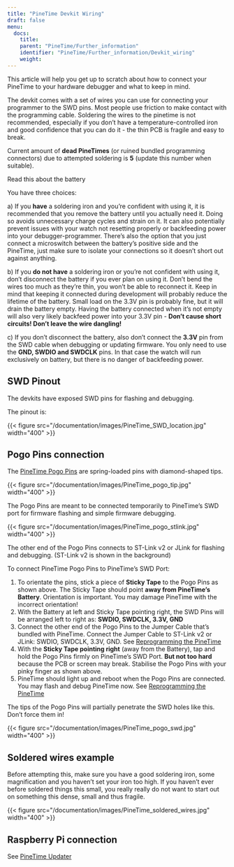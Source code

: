 ```yaml
---
title: "PineTime Devkit Wiring"
draft: false
menu:
  docs:
    title:
    parent: "PineTime/Further_information"
    identifier: "PineTime/Further_information/Devkit_wiring"
    weight: 
---
```


This article will help you get up to scratch about how to connect your PineTime to your hardware debugger and what to keep in mind.

The devkit comes with a set of wires you can use for connecting your programmer to the SWD pins. Most people use friction to make contact with the programming cable. Soldering the wires to the pinetime is not recommended, especially if you don’t have a temperature-controlled iron and good confidence that you can do it - the thin PCB is fragile and easy to break.

Current amount of **dead PineTimes** (or ruined bundled programming connectors) due to attempted soldering is **5** (update this number when suitable).

Read this about the battery

You have three choices:

a) If you **have** a soldering iron and you’re confident with using it, it is recommended that you remove the battery until you actually need it. Doing so avoids unnecessary charge cycles and strain on it. It can also potentially prevent issues with your watch not resetting properly or backfeeding power into your debugger-programmer. There’s also the option that you just connect a microswitch between the battery’s positive side and the PineTime, just make sure to isolate your connections so it doesn’t short out against anything.

b) If you **do not have** a soldering iron or you’re not confident with using it, don’t disconnect the battery if you ever plan on using it. Don’t bend the wires too much as they’re thin, you won’t be able to reconnect it. Keep in mind that keeping it connected during development will probably reduce the lifetime of the battery. Small load on the 3.3V pin is probably fine, but it will drain the battery empty. Having the battery connected when it’s not empty will also very likely backfeed power into your 3.3V pin - **Don’t cause short circuits! Don’t leave the wire dangling!**

c) If you don’t disconnect the battery, also don’t connect the **3.3V** pin from the SWD cable when debugging or updating firmware. You only need to use the **GND, SWDIO and SWDCLK** pins. In that case the watch will run exclusively on battery, but there is no danger of backfeeding power.

## SWD Pinout

The devkits have exposed SWD pins for flashing and debugging.

The pinout is:

{{< figure src="/documentation/images/PineTime_SWD_location.jpg" width="400" >}}

## Pogo Pins connection

The [PineTime Pogo Pins](https://pine64.com/product/pinetime-pogopin-jig/) are spring-loaded pins with diamond-shaped tips.

{{< figure src="/documentation/images/PineTime_pogo_tip.jpg" width="400" >}}

The Pogo Pins are meant to be connected temporarily to PineTime’s SWD port for firmware flashing and simple firmware debugging.

{{< figure src="/documentation/images/PineTime_pogo_stlink.jpg" width="400" >}}

The other end of the Pogo Pins connects to ST-Link v2 or JLink for flashing and debugging. (ST-Link v2 is shown in the background)

To connect PineTime Pogo Pins to PineTime’s SWD Port:

1. To orientate the pins, stick a piece of **Sticky Tape** to the Pogo Pins as shown above. The Sticky Tape should point **away from PineTime’s Battery**. Orientation is important. You may damage PineTime with the incorrect orientation!
2. With the Battery at left and Sticky Tape pointing right, the SWD Pins will be arranged left to right as: **SWDIO, SWDCLK, 3.3V, GND**
3. Connect the other end of the Pogo Pins to the Jumper Cable that’s bundled with PineTime. Connect the Jumper Cable to ST-Link v2 or JLink: SWDIO, SWDCLK, 3.3V, GND. See [Reprogramming the PineTime](/documentation/PineTime/Software/Reprogramming/)
4. With the **Sticky Tape pointing right** (away from the Battery), tap and hold the Pogo Pins firmly on PineTime’s SWD Port. **But not too hard** because the PCB or screen may break. Stabilise the Pogo Pins with your pinky finger as shown above.
5. PineTime should light up and reboot when the Pogo Pins are connected. You may flash and debug PineTime now. See [Reprogramming the PineTime](/documentation/PineTime/Software/Reprogramming/)

The tips of the Pogo Pins will partially penetrate the SWD holes like this. Don’t force them in!

{{< figure src="/documentation/images/PineTime_pogo_swd.jpg" width="400" >}}

## Soldered wires example

Before attempting this, make sure you have a good soldering iron, some magnification and you haven’t set your iron too high. If you haven’t ever before soldered things this small, you really really do not want to start out on something this dense, small and thus fragile.

{{< figure src="/documentation/images/PineTime_soldered_wires.jpg" width="400" >}}

## Raspberry Pi connection

See [PineTime Updater](https://github.com/lupyuen/pinetime-updater/blob/master/README.md)
